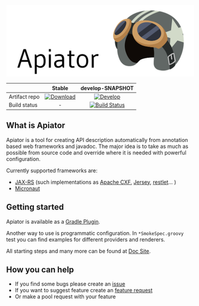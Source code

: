 ![Logo](./docs/src/docs/img/repo_logo.png)

|               |                       Stable                      |                    develop-SNAPSHOT                    |
|---------------|:-------------------------------------------------:|:------------------------------------------------------:|
| Artifact repo |       [![Download][artifact_img]][artifact]       | [![Develop][artifact_img_snapshot]][artifact_snapshot] |
| Build status  |                         -                         |   [![Build Status][build_img_develop]][build_develop]  |

  [artifact_img]: https://api.bintray.com/packages/ainrif/maven/apiator/images/download.svg
  [artifact]: https://bintray.com/ainrif/maven/apiator/_latestVersion

  [artifact_img_snapshot]: https://img.shields.io/badge/JitPack-develop-blue.svg
  [artifact_snapshot]: https://jitpack.io/#com.github.ainrif/apiator/develop-SNAPSHOT
  [build_img_develop]: https://semaphoreci.com/api/v1/ainrif/apiator/branches/develop/shields_badge.svg
  [build_develop]: https://semaphoreci.com/ainrif/apiator/branches/develop

## What is Apiator

Apiator is a tool for creating API description automatically from annotation based web frameworks and javadoc.
The major idea is to take as much as possible from source code and override where it is needed with powerful configuration.

Currently supported frameworks are:

- [JAX-RS](https://jcp.org/en/jsr/detail?id=311) (such implementations as [Apache CXF](http://cxf.apache.org/), [Jersey](https://jersey.github.io/), [restlet](https://restlet.com)... )
- [Micronaut](https://micronaut.io/)

## Getting started

Apiator is available as a [Gradle Plugin](https://docs.apiator.info/#_gradle_plugin).

Another way to use is programmatic configuration.
In `*SmokeSpec.groovy` test you can find examples for different providers and renderers.

All starting steps and many more can be found at [Doc Site](https://docs.apiator.info/#_getting_a_binary).

## How you can help

* If you find some bugs please create an [issue](https://github.com/ainrif/apiator/issues)
* If you want to suggest feature create an [feature request](https://github.com/ainrif/apiator/issues)
* Or make a pool request with your feature